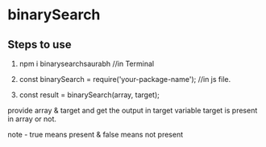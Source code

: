# binarySearch


## Steps to use

1. npm i binarysearchsaurabh      //in Terminal

2. const binarySearch = require('your-package-name');     //in js file.

3. const result = binarySearch(array, target);

provide array & target  and get the output in target variable target is present in array or not.

note - true means present & false means not present